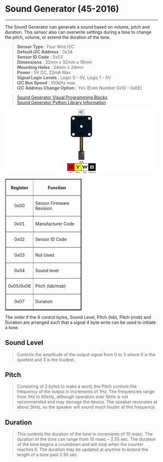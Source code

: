 # **Sound Generator (45-2016)**
-----
The Sound Generator can generate a sound based on volume, pitch and duration. This sensor also can overwrite settings during a tone to change the pitch, volume, or extend the duration of the tone.

>**Sensor Type** : Four Wire I2C  
>**Default I2C Address** : 0x34  
>**Sensor ID Code** : 0x53  
>**Dimensions** : 32mm x 32mm x 19mm  
>**Mounting Holes** : 24mm x 24mm  
>**Power** : 5V DC, 22mA Max  
>**Signal Logic Levels** : Logic 0 - 0V, Logic 1 - 5V  
>**I2C Bus Speed** : 100kHz max  
>**I2C Address Change Option** : Yes (Even Number 0x10 - 0xEE)  

>[Sound Generator Visual Programming Blocks](Blk_Sound_Generator.md)  
>[Sound Generator Python Library Information](Py_Sound_Generator.md)  

![](img/Sensor_Diagrams/Sound.png)

<table style="width:50%" align="center" border="2">
    <tr><th><p align="center">Register</p></th><th><p align="center">Function</p></th></tr>
    <tr><td><p align="center">0x00</p></td><td><p align="left">Sensor Firmware Revision</p></td></tr>
    <tr><td><p align="center">0x01</p></td><td><p align="left">Manufacturer Code</p></td></tr>
    <tr><td><p align="center">0x02</p></td><td><p align="left">Sensor ID Code</p></td></tr>
    <tr><td><p align="center">0x03</p></td><td><p align="left">Not Used</p></td></tr>
    <tr><td><p align="center">0x04</p></td><td><p align="left">Sound level</p></td></tr>
    <tr><td><p align="center">0x05/0x06</p></td><td><p align="left">Pitch (lsb/msb)</p></td></tr>
    <tr><td><p align="center">0x07</p></td><td><p align="left">Duration</p></td></tr>
</table>

The order if the 4 control bytes, Sound Level, Pitch (lsb), Pitch (msb) and Duration are arranged such that a signal 4 byte write can be used to initiate a tone.

## **Sound Level**
>Controls the amplitude of the output signal from 0 to 3 where 0 is the quietest and 3 is the loudest.

## **Pitch**
>Consisting of 2 bytes to make a word, the Pitch controls the frequency of the output in increments of 1Hz. The frequencies range from 1Hz to 65kHz, although operation over 5kHz is not recommended and may damage the device. The speaker resonates at about 2kHz, so the speaker will sound much louder at this frequency.

## **Duration**
>This controls the duration of the tone in increments of 10 msec. The duration of the tone can range from 10 msec – 2.55 sec. The duration of the tone begins a countdown and will stop when the counter reaches 0. The duration may be updated at anytime to extend the length of a tone past 2.55 sec.